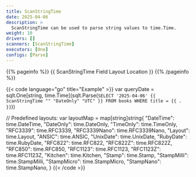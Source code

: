 ```yaml
---
title: ScanStringTime
date: 2025-04-06
description: >
  ScanStringTime can be used to parse string values to time.Time.
weight: 10
drivers: []
scanners: [ScanStringTime]
executors: [One]
configs: [Parse]
---
```


{{% pageinfo %}}
{{ ScanStringTime Field Layout Location }}
{{% /pageinfo %}}

{{< code language="go" title="Example" >}}
var queryDate = sqlt.One[string, time.Time](sqlt.Parse(`
  SELECT
    '2025-04-06' {{ ScanStringTime "" "DateOnly" "UTC" }}
  FROM books
  WHERE title = {{ . }}
`))

// Predefined layouts:
var layoutMap = map[string]string{
	"DateTime":    time.DateTime,
	"DateOnly":    time.DateOnly,
	"TimeOnly":    time.TimeOnly,
	"RFC3339":     time.RFC3339,
	"RFC3339Nano": time.RFC3339Nano,
	"Layout":      time.Layout,
	"ANSIC":       time.ANSIC,
	"UnixDate":    time.UnixDate,
	"RubyDate":    time.RubyDate,
	"RFC822":      time.RFC822,
	"RFC822Z":     time.RFC822Z,
	"RFC850":      time.RFC850,
	"RFC1123":     time.RFC1123,
	"RFC1123Z":    time.RFC1123Z,
	"Kitchen":     time.Kitchen,
	"Stamp":       time.Stamp,
	"StampMilli":  time.StampMilli,
	"StampMicro":  time.StampMicro,
	"StampNano":   time.StampNano,
}
{{< /code >}}
